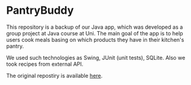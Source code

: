 # PantryBuddy
This repository is a backup of our Java app, which was developed as a group project at Java course at Uni. The main goal of the app is to help users cook meals basing on which products they have in their kitchen's pantry.

We used such technologies as Swing, JUnit (unit tests), SQLite. Also we took recipes from external API.

The original repostiry is available [here](https://bitbucket.org/sebastian-botero-leonik/zpoif_2024_zespol_1/src/main/).
